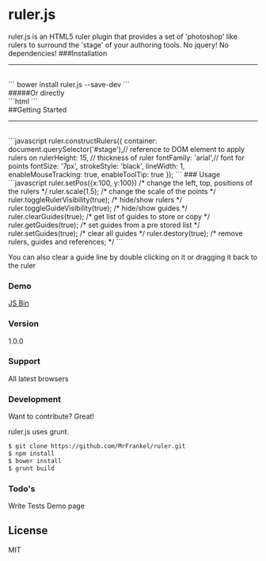 ruler.js
======

ruler.js is an HTML5 ruler plugin that provides a set of 'photoshop' like rulers to surround the 'stage' of your authoring tools.
No jquery!
No dependencies!
###Installation
<hr>
<br/>
```
bower install ruler.js --save-dev
```
<br/>
#####Or directly
<br/>
```html
<script src="css/ruler.css"></script>
<script src="js/ruler.js"></script>
```
<br/>
##Getting Started
<hr>
<br/>
```javascript
 ruler.constructRulers({
        container: document.querySelector('#stage'),// reference to DOM element to apply rulers on
        rulerHeight: 15, // thickness of ruler
        fontFamily: 'arial',// font for points
        fontSize: '7px', 
        strokeStyle: 'black',
        lineWidth: 1,
        enableMouseTracking: true,
        enableToolTip: true
    });
```
### Usage 
```javascript
ruler.setPos({x:100, y:100})
/*
change the left, top, positions of the rulers
*/
ruler.scale(1.5);
/*
change the scale of the points
*/
ruler.toggleRulerVisibility(true);
/*
hide/show rulers
*/
ruler.toggleGuideVisibility(true);
/*
hide/show guides
*/
ruler.clearGuides(true);
/*
get list of guides to store or copy
*/
ruler.getGuides(true);
/*
set guides from a pre stored list
*/
ruler.setGuides(true);
/*
clear all guides
*/
ruler.destory(true);
/*
remove rulers, guides and references;
*/
```


You can also clear a guide line by double clicking on it or dragging it back to the ruler
### Demo
<a class="jsbin-embed" href="http://jsbin.com/qonababuyu/1/edit?output">JS Bin</a><script src="http://static.jsbin.com/js/embed.js"></script>

### Version
1.0.0

### Support

All latest browsers


### Development

Want to contribute? Great!

ruler.js uses grunt.
```sh
$ git clone https://github.com/MrFrankel/ruler.git
$ npm install
$ bower install
$ grunt build
```

### Todo's

Write Tests
Demo page

License
----

MIT


